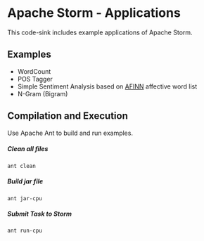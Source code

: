 Apache Storm - Applications
==========
This code-sink includes example applications of Apache Storm.

## Examples
  - WordCount
  - POS Tagger
  - Simple Sentiment Analysis based on [AFINN](http://www2.imm.dtu.dk/pubdb/views/publication_details.php?id=6010) affective word list
  - N-Gram (Bigram)

## Compilation and Execution
Use Apache Ant to build and run examples.

##### Clean all files
`ant clean`

##### Build jar file
`ant jar-cpu`

##### Submit Task to Storm
`ant run-cpu`
